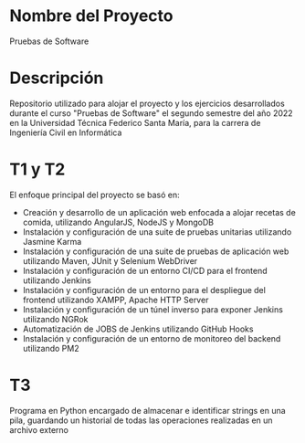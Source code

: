 # Nombre del Proyecto

Pruebas de Software

# Descripción

Repositorio utilizado para alojar el proyecto y los ejercicios desarrollados durante el curso "Pruebas de Software" el segundo semestre del año 2022 en la Universidad Técnica Federico Santa María, para la carrera de Ingeniería Civil en Informática

# T1 y T2

El enfoque principal del proyecto se basó en:
- Creación y desarrollo de un aplicación web enfocada a alojar recetas de comida, utilizando AngularJS, NodeJS y MongoDB
- Instalación y configuración de una suite de pruebas unitarias utilizando Jasmine Karma
- Instalación y configuración de una suite de pruebas de aplicación web utilizando Maven, JUnit y Selenium WebDriver
- Instalación y configuración de un entorno CI/CD para el frontend utilizando Jenkins
- Instalación y configuración de un entorno para el despliegue del frontend utilizando XAMPP, Apache HTTP Server
- Instalación y configuración de un túnel inverso para exponer Jenkins utilizando NGRok
- Automatización de JOBS de Jenkins utilizando GitHub Hooks
- Instalación y configuración de un entorno de monitoreo del backend utilizando PM2

# T3

Programa en Python encargado de almacenar e identificar strings en una pila, guardando un historial de todas las operaciones realizadas en un archivo externo
